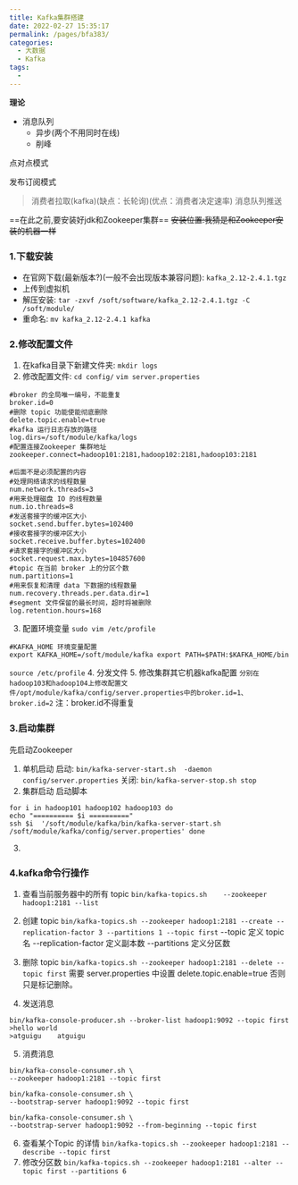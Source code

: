 ```yaml
---
title: Kafka集群搭建
date: 2022-02-27 15:35:17
permalink: /pages/bfa383/
categories: 
  - 大数据
  - Kafka
tags: 
  - 
---
```

**理论**
- 消息队列
    - 异步(两个不用同时在线)
    - 削峰
 
点对点模式

发布订阅模式

>消费者拉取(kafka)(缺点：长轮询)(优点：消费者决定速率)
消息队列推送


==在此之前,要安装好jdk和Zookeeper集群==
~~安装位置:我猜是和Zookeeper安装的机器一样~~
### 1.下载安装
- 在官网下载(最新版本?)(一般不会出现版本兼容问题): `kafka_2.12-2.4.1.tgz`
- 上传到虚拟机
- 解压安装: `tar -zxvf /soft/software/kafka_2.12-2.4.1.tgz -C /soft/module/`
- 重命名: `mv kafka_2.12-2.4.1 kafka`

### 2.修改配置文件
1. 在kafka目录下新建文件夹: `mkdir logs`
2. 修改配置文件: `cd config/` `vim server.properties`
```
#broker 的全局唯一编号，不能重复
broker.id=0
#删除 topic 功能使能彻底删除
delete.topic.enable=true
#kafka 运行日志存放的路径
log.dirs=/soft/module/kafka/logs
#配置连接Zookeeper 集群地址
zookeeper.connect=hadoop101:2181,hadoop102:2181,hadoop103:2181

#后面不是必须配置的内容
#处理网络请求的线程数量
num.network.threads=3
#用来处理磁盘 IO 的线程数量
num.io.threads=8
#发送套接字的缓冲区大小
socket.send.buffer.bytes=102400 
#接收套接字的缓冲区大小
socket.receive.buffer.bytes=102400 
#请求套接字的缓冲区大小
socket.request.max.bytes=104857600
#topic 在当前 broker 上的分区个数
num.partitions=1
#用来恢复和清理 data 下数据的线程数量
num.recovery.threads.per.data.dir=1 
#segment 文件保留的最长时间，超时将被删除
log.retention.hours=168
```
3. 配置环境变量
`sudo vim /etc/profile`
```
#KAFKA_HOME 环境变量配置
export KAFKA_HOME=/soft/module/kafka export PATH=$PATH:$KAFKA_HOME/bin
```
`source /etc/profile`
4. 分发文件
5. 修改集群其它机器kafka配置
`分别在hadoop103和hadoop104上修改配置文件/opt/module/kafka/config/server.properties中的broker.id=1、broker.id=2`
注：broker.id不得重复


### 3.启动集群
先启动Zookeeper
1. 单机启动
启动: `bin/kafka-server-start.sh	-daemon config/server.properties`
关闭: `bin/kafka-server-stop.sh stop`
2. 集群启动
启动脚本
```
for i in hadoop101 hadoop102 hadoop103 do
echo "========== $i =========="
ssh	$i	'/soft/module/kafka/bin/kafka-server-start.sh
/soft/module/kafka/config/server.properties' done
```
3. 

### 4.kafka命令行操作
1. 查看当前服务器中的所有 topic
`bin/kafka-topics.sh	--zookeeper hadoop1:2181 --list`
2. 创建 topic
`bin/kafka-topics.sh --zookeeper hadoop1:2181 --create --replication-factor 3 --partitions 1 --topic first`
--topic 定义 topic 名
--replication-factor	定义副本数
--partitions	定义分区数

3. 删除 topic
`bin/kafka-topics.sh --zookeeper hadoop1:2181 --delete --topic first`
需要 server.properties 中设置 delete.topic.enable=true 否则只是标记删除。
4. 发送消息
```
bin/kafka-console-producer.sh --broker-list hadoop1:9092 --topic first
>hello world
>atguigu	atguigu
```
5. 消费消息
```
bin/kafka-console-consumer.sh \
--zookeeper hadoop1:2181 --topic first

bin/kafka-console-consumer.sh \
--bootstrap-server hadoop1:9092 --topic first

bin/kafka-console-consumer.sh \
--bootstrap-server hadoop1:9092 --from-beginning --topic first

```

6. 查看某个Topic 的详情
`bin/kafka-topics.sh --zookeeper hadoop1:2181 --describe --topic first`
7. 修改分区数
`bin/kafka-topics.sh --zookeeper hadoop1:2181 --alter --topic first --partitions 6`